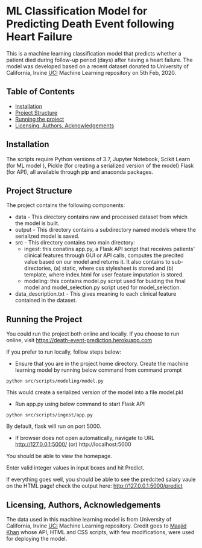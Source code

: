 # ML Classification Model for Predicting Death Event following Heart Failure

This is a machine learning classification model that predicts whether a patient died during follow-up period (days) after having a heart failure. The model was developed based on a recent dataset donated to University of California, Irvine [UCI](https://archive.ics.uci.edu/ml/datasets/Heart+failure+clinical+records) Machine Learning repository on 5th Feb, 2020.

## Table of Contents
* [Installation](#Installation)
* [Project Structure](#Structure)
* [Running the project](#Running)
* [Licensing, Authors, Acknowledgements](#Licensing)

## Installation <a name="Installation"></a>
The scripts require Python versions of 3.7, Jupyter Notebook, Scikit Learn (for ML model ), Pickle (for creating a serialized version of the model) Flask (for API), all available through pip and anaconda packages.

## Project Structure <a name="Structure"></a>
The project contains the following components:
* data - This directory contains raw and processed dataset from which the model is built.
* output - This directory contains a subdirectory named models where the serialized model is saved.
* src - This directory contains two main directory:
  * ingest: this conatins app.py, a Flask API script that receives patients' clinical features through GUI or API calls, computes the precited value based on our model and           returns it. It also contains to sub-directories, (a) static, where css stylesheet is stored and (b) template, where index.html for user feature imputation is stored.
  * modeling: this contains model.py script used for buiding the final model and model_selection.py script used for model_selection.
* data_description.txt - This gives meaning to each clinical feature contained in the dataset.

## Running the Project <a name="Running"></a>
You could run the project both online and locally. If you choose to run online, visit https://death-event-prediction.herokuapp.com

If you prefer to run locally, follow steps below:

* Ensure that you are in the project home directory. Create the machine learning model by running below command from command prompt
```
python src/scripts/modeling/model.py
```
This would create a serialized version of the model into a file model.pkl

* Run app.py using below command to start Flask API
```
python src/scripts/ingest/app.py
```
By default, flask will run on port 5000.

* If browser does not open automatically, navigate to URL http://127.0.0.1:5000/ (or) http://localhost:5000

You should be able to view the homepage.

Enter valid integer values in input boxes and hit Predict.

If everything goes well, you should  be able to see the predcited salary vaule on the HTML page!
check the output here: http://127.0.0.1:5000/predict

## Licensing, Authors, Acknowledgements <a name="Licensing"></a>
The data used in this machine learning model is from University of California, Irvine [UCI](https://archive.ics.uci.edu/ml/datasets/Heart+failure+clinical+records) Machine Learning repository. Credit goes to [Maajid Khan](https://github.com/MaajidKhan/DeployMLModel-Flask) whose API, HTML and CSS scripts, with few modifications, were used for deploying the model.
